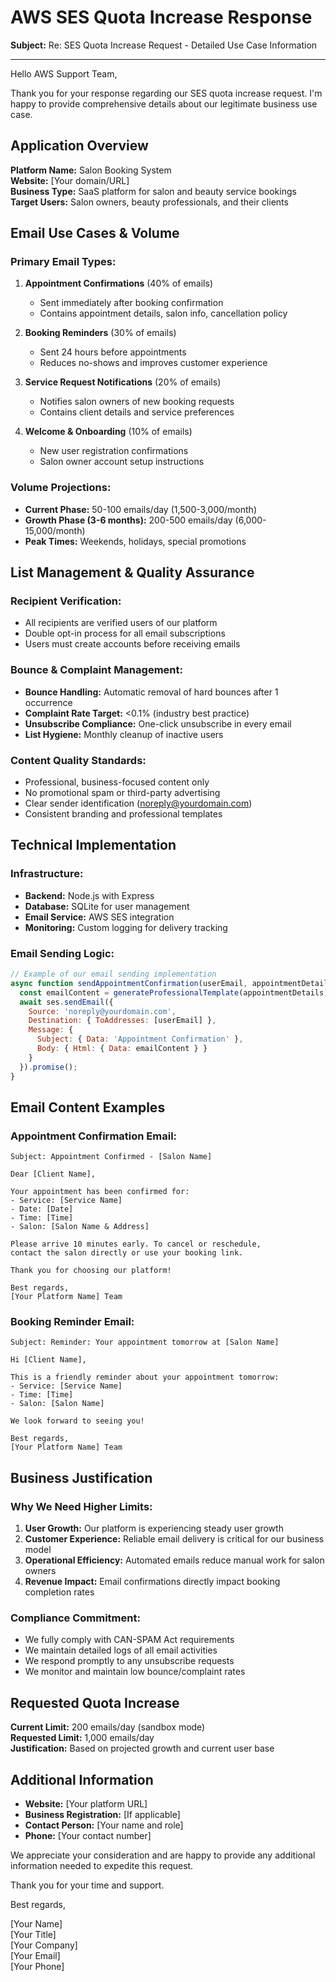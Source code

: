 # AWS SES Quota Increase Response

**Subject:** Re: SES Quota Increase Request - Detailed Use Case Information

---

Hello AWS Support Team,

Thank you for your response regarding our SES quota increase request. I'm happy to provide comprehensive details about our legitimate business use case.

## **Application Overview**

**Platform Name:** Salon Booking System  
**Website:** [Your domain/URL]  
**Business Type:** SaaS platform for salon and beauty service bookings  
**Target Users:** Salon owners, beauty professionals, and their clients  

## **Email Use Cases & Volume**

### **Primary Email Types:**
1. **Appointment Confirmations** (40% of emails)
   - Sent immediately after booking confirmation
   - Contains appointment details, salon info, cancellation policy

2. **Booking Reminders** (30% of emails)
   - Sent 24 hours before appointments
   - Reduces no-shows and improves customer experience

3. **Service Request Notifications** (20% of emails)
   - Notifies salon owners of new booking requests
   - Contains client details and service preferences

4. **Welcome & Onboarding** (10% of emails)
   - New user registration confirmations
   - Salon owner account setup instructions

### **Volume Projections:**
- **Current Phase:** 50-100 emails/day (1,500-3,000/month)
- **Growth Phase (3-6 months):** 200-500 emails/day (6,000-15,000/month)
- **Peak Times:** Weekends, holidays, special promotions

## **List Management & Quality Assurance**

### **Recipient Verification:**
- All recipients are verified users of our platform
- Double opt-in process for all email subscriptions
- Users must create accounts before receiving emails

### **Bounce & Complaint Management:**
- **Bounce Handling:** Automatic removal of hard bounces after 1 occurrence
- **Complaint Rate Target:** <0.1% (industry best practice)
- **Unsubscribe Compliance:** One-click unsubscribe in every email
- **List Hygiene:** Monthly cleanup of inactive users

### **Content Quality Standards:**
- Professional, business-focused content only
- No promotional spam or third-party advertising
- Clear sender identification (noreply@yourdomain.com)
- Consistent branding and professional templates

## **Technical Implementation**

### **Infrastructure:**
- **Backend:** Node.js with Express
- **Database:** SQLite for user management
- **Email Service:** AWS SES integration
- **Monitoring:** Custom logging for delivery tracking

### **Email Sending Logic:**
```javascript
// Example of our email sending implementation
async function sendAppointmentConfirmation(userEmail, appointmentDetails) {
  const emailContent = generateProfessionalTemplate(appointmentDetails);
  await ses.sendEmail({
    Source: 'noreply@yourdomain.com',
    Destination: { ToAddresses: [userEmail] },
    Message: {
      Subject: { Data: 'Appointment Confirmation' },
      Body: { Html: { Data: emailContent } }
    }
  }).promise();
}
```

## **Email Content Examples**

### **Appointment Confirmation Email:**
```
Subject: Appointment Confirmed - [Salon Name]

Dear [Client Name],

Your appointment has been confirmed for:
- Service: [Service Name]
- Date: [Date]
- Time: [Time]
- Salon: [Salon Name & Address]

Please arrive 10 minutes early. To cancel or reschedule, 
contact the salon directly or use your booking link.

Thank you for choosing our platform!

Best regards,
[Your Platform Name] Team
```

### **Booking Reminder Email:**
```
Subject: Reminder: Your appointment tomorrow at [Salon Name]

Hi [Client Name],

This is a friendly reminder about your appointment tomorrow:
- Service: [Service Name]
- Time: [Time]
- Salon: [Salon Name]

We look forward to seeing you!

Best regards,
[Your Platform Name] Team
```

## **Business Justification**

### **Why We Need Higher Limits:**
1. **User Growth:** Our platform is experiencing steady user growth
2. **Customer Experience:** Reliable email delivery is critical for our business model
3. **Operational Efficiency:** Automated emails reduce manual work for salon owners
4. **Revenue Impact:** Email confirmations directly impact booking completion rates

### **Compliance Commitment:**
- We fully comply with CAN-SPAM Act requirements
- We maintain detailed logs of all email activities
- We respond promptly to any unsubscribe requests
- We monitor and maintain low bounce/complaint rates

## **Requested Quota Increase**

**Current Limit:** 200 emails/day (sandbox mode)  
**Requested Limit:** 1,000 emails/day  
**Justification:** Based on projected growth and current user base  

## **Additional Information**

- **Website:** [Your platform URL]
- **Business Registration:** [If applicable]
- **Contact Person:** [Your name and role]
- **Phone:** [Your contact number]

We appreciate your consideration and are happy to provide any additional information needed to expedite this request.

Thank you for your time and support.

Best regards,

[Your Name]  
[Your Title]  
[Your Company]  
[Your Email]  
[Your Phone] 
